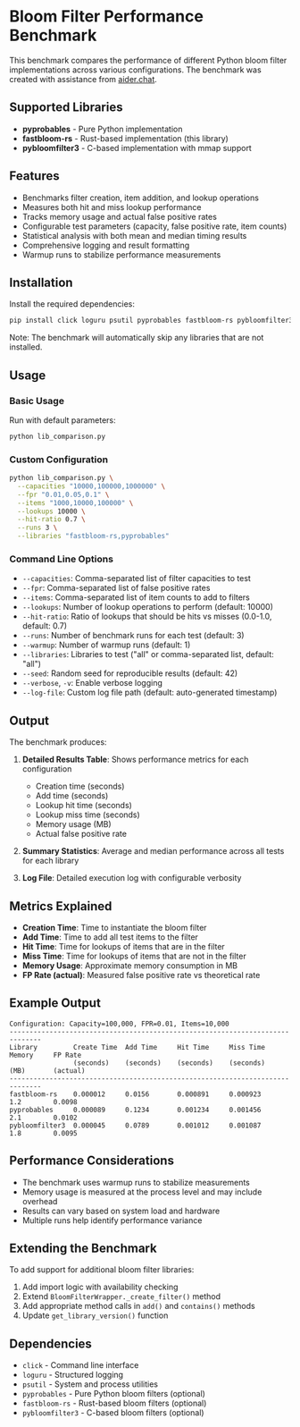 # Bloom Filter Performance Benchmark

This benchmark compares the performance of different Python bloom filter implementations across various configurations. The benchmark was created with assistance from [aider.chat](https://github.com/Aider-AI/aider/).

## Supported Libraries

- **pyprobables** - Pure Python implementation
- **fastbloom-rs** - Rust-based implementation (this library)
- **pybloomfilter3** - C-based implementation with mmap support

## Features

- Benchmarks filter creation, item addition, and lookup operations
- Measures both hit and miss lookup performance
- Tracks memory usage and actual false positive rates
- Configurable test parameters (capacity, false positive rate, item counts)
- Statistical analysis with both mean and median timing results
- Comprehensive logging and result formatting
- Warmup runs to stabilize performance measurements

## Installation

Install the required dependencies:

```bash
pip install click loguru psutil pyprobables fastbloom-rs pybloomfilter3
```

Note: The benchmark will automatically skip any libraries that are not installed.

## Usage

### Basic Usage

Run with default parameters:

```bash
python lib_comparison.py
```

### Custom Configuration

```bash
python lib_comparison.py \
  --capacities "10000,100000,1000000" \
  --fpr "0.01,0.05,0.1" \
  --items "1000,10000,100000" \
  --lookups 10000 \
  --hit-ratio 0.7 \
  --runs 3 \
  --libraries "fastbloom-rs,pyprobables"
```

### Command Line Options

- `--capacities`: Comma-separated list of filter capacities to test
- `--fpr`: Comma-separated list of false positive rates
- `--items`: Comma-separated list of item counts to add to filters
- `--lookups`: Number of lookup operations to perform (default: 10000)
- `--hit-ratio`: Ratio of lookups that should be hits vs misses (0.0-1.0, default: 0.7)
- `--runs`: Number of benchmark runs for each test (default: 3)
- `--warmup`: Number of warmup runs (default: 1)
- `--libraries`: Libraries to test ("all" or comma-separated list, default: "all")
- `--seed`: Random seed for reproducible results (default: 42)
- `--verbose`, `-v`: Enable verbose logging
- `--log-file`: Custom log file path (default: auto-generated timestamp)

## Output

The benchmark produces:

1. **Detailed Results Table**: Shows performance metrics for each configuration
   - Creation time (seconds)
   - Add time (seconds) 
   - Lookup hit time (seconds)
   - Lookup miss time (seconds)
   - Memory usage (MB)
   - Actual false positive rate

2. **Summary Statistics**: Average and median performance across all tests for each library

3. **Log File**: Detailed execution log with configurable verbosity

## Metrics Explained

- **Creation Time**: Time to instantiate the bloom filter
- **Add Time**: Time to add all test items to the filter
- **Hit Time**: Time for lookups of items that are in the filter
- **Miss Time**: Time for lookups of items that are not in the filter
- **Memory Usage**: Approximate memory consumption in MB
- **FP Rate (actual)**: Measured false positive rate vs theoretical rate

## Example Output

```
Configuration: Capacity=100,000, FPR=0.01, Items=10,000
------------------------------------------------------------------------------
Library         Create Time  Add Time     Hit Time     Miss Time    Memory     FP Rate   
                (seconds)    (seconds)    (seconds)    (seconds)    (MB)       (actual)  
------------------------------------------------------------------------------
fastbloom-rs    0.000012     0.0156       0.000891     0.000923     1.2        0.0098    
pyprobables     0.000089     0.1234       0.001234     0.001456     2.1        0.0102    
pybloomfilter3  0.000045     0.0789       0.001012     0.001087     1.8        0.0095    
```

## Performance Considerations

- The benchmark uses warmup runs to stabilize measurements
- Memory usage is measured at the process level and may include overhead
- Results can vary based on system load and hardware
- Multiple runs help identify performance variance

## Extending the Benchmark

To add support for additional bloom filter libraries:

1. Add import logic with availability checking
2. Extend `BloomFilterWrapper._create_filter()` method
3. Add appropriate method calls in `add()` and `contains()` methods
4. Update `get_library_version()` function

## Dependencies

- `click` - Command line interface
- `loguru` - Structured logging
- `psutil` - System and process utilities
- `pyprobables` - Pure Python bloom filters (optional)
- `fastbloom-rs` - Rust-based bloom filters (optional)
- `pybloomfilter3` - C-based bloom filters (optional)
